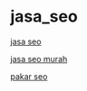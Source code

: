 # jasa_seo

[jasa seo](urlwww.yanzen.asia)

[jasa seo murah](urlwww.yanzen.asia)

[pakar seo](urlwww.yanzen.asia)

